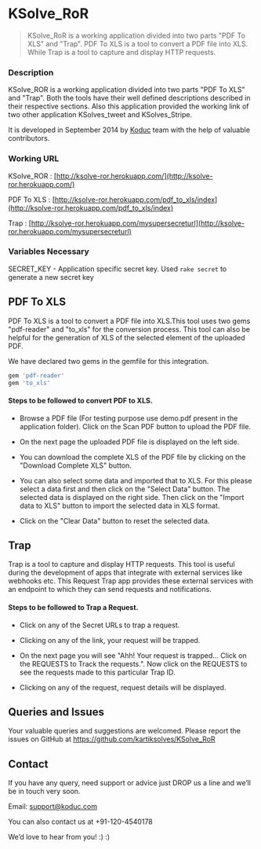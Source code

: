 # KSolve_RoR

> KSolve_RoR is a working application divided into two parts "PDF To XLS" and "Trap". PDF To XLS is a tool to convert a PDF file into XLS. While Trap is a tool to capture and display HTTP requests.

### Description
KSolve_ROR is a working application divided into two parts "PDF To XLS" and "Trap". Both the tools have their well defined descriptions described in their respective sections. Also this application provided the working link of two other application KSolves_tweet and KSolves_Stripe.

It is developed in September 2014 by [Koduc](http://koduc.com/) team with the help of valuable contributors.

### Working URL
KSolve_ROR : [http://ksolve-ror.herokuapp.com/](http://ksolve-ror.herokuapp.com/)

PDF To XLS : [http://ksolve-ror.herokuapp.com/pdf_to_xls/index](http://ksolve-ror.herokuapp.com/pdf_to_xls/index)

Trap : [http://ksolve-ror.herokuapp.com/mysupersecreturl](http://ksolve-ror.herokuapp.com/mysupersecreturl) 

### Variables Necessary
SECRET_KEY - Application specific secret key. Used `rake secret` to generate a new secret key

## PDF To XLS 
PDF To XLS is a tool to convert a PDF file into XLS.This tool uses two gems "pdf-reader" and "to_xls" for the conversion process. This tool can also be helpful for the generation of XLS of the selected element of the uploaded PDF.

We have declared two gems in the gemfile for this integration.

```ruby
gem 'pdf-reader'
gem 'to_xls'
```

#### Steps to be followed to convert PDF to XLS. 
* Browse a PDF file (For testing purpose use demo.pdf present in the application folder). Click on the Scan PDF button to upload the PDF file.

*  On the next page the uploaded PDF file is displayed on the left side.

* You can download the complete XLS of the PDF file by clicking on the "Download Complete XLS" button.

* You can also select some data and imported that to XLS. For this please select a data first and then click on the "Select Data" button. The selected data is displayed on the right side. Then click on the "Import data to XLS" button to import the selected data in XLS format.

*  Click on the "Clear Data" button to reset the selected data.

## Trap 
Trap is a tool to capture and display HTTP requests. This tool is useful during the development of apps that integrate with external services like webhooks etc. This Request Trap app provides these external services with an endpoint to which they can send requests and notifications. 

#### Steps to be followed to Trap a Request.
* Click on any of the Secret URLs to trap a request.

* Clicking on any of the link, your request will be trapped.

* On the next page you will see "Ahh! Your request is trapped... Click on the REQUESTS to Track the requests.". Now click on the REQUESTS to see the requests made to this particular Trap ID.

* Clicking on any of the request, request details will be displayed.

## Queries and Issues 

Your valuable queries and suggestions are welcomed. Please report the issues on GitHub at https://github.com/kartiksolves/KSolve_RoR

## Contact 

If you have any query, need support or advice just DROP us a line and we’ll be in touch very soon.

Email: support@koduc.com

You can also contact us at +91-120-4540178

We’d love to hear from you! :) :)
